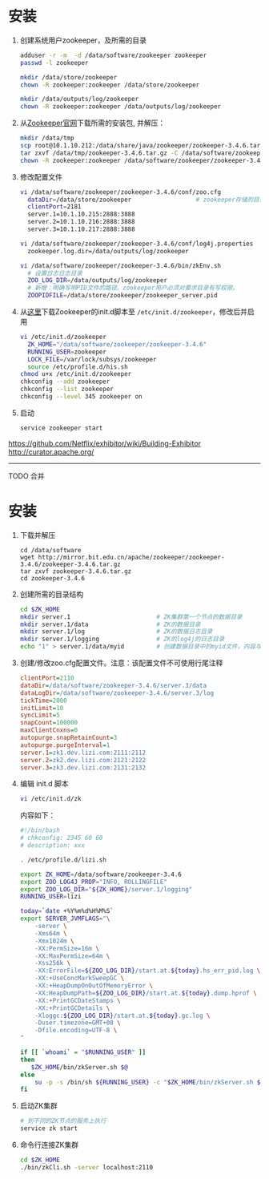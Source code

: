 # 安装

1. 创建系统用户zookeeper，及所需的目录

    ```sh
    adduser -r -m  -d /data/software/zookeeper zookeeper 
    passwd -l zookeeper
    
    mkdir /data/store/zookeeper 
    chown -R zookeeper:zookeeper /data/store/zookeeper 
    
    mkdir /data/outputs/log/zookeeper
    chown -R zookeeper:zookeeper /data/outputs/log/zookeeper 
    ```
1. 从[Zookeeper官网](http://zookeeper.apache.org/)下载所需的安装包, 并解压：

    ```sh
    mkdir /data/tmp
    scp root@10.1.10.212:/data/share/java/zookeeper/zookeeper-3.4.6.tar.gz /data/tmp
    tar zxvf /data/tmp/zookeeper-3.4.6.tar.gz -C /data/software/zookeeper/
    chown -R zookeeper:zookeeper /data/software/zookeeper/zookeeper-3.4.6
    ```
 

1. 修改配置文件

    ```sh
    vi /data/software/zookeeper/zookeeper-3.4.6/conf/zoo.cfg
      dataDir=/data/store/zookeeper                  # zookeeper存储的目录
      clientPort=2181
      server.1=10.1.10.215:2888:3888
      server.2=10.1.10.216:2888:3888
      server.3=10.1.10.217:2888:3888
    
    vi /data/software/zookeeper/zookeeper-3.4.6/conf/log4j.properties
      zookeeper.log.dir=/data/outputs/log/zookeeper
    
    vi /data/software/zookeeper/zookeeper-3.4.6/bin/zkEnv.sh
      # 设置日志日志目录
      ZOO_LOG_DIR=/data/outputs/log/zookeeper
      # 新增：明确写明PID文件的路径。zookeeper用户必须对要求目录有写权限。
      ZOOPIDFILE=/data/store/zookeeper/zookeeper_server.pid    
    ```

1. 从[这里](https://github.com/globocom/zookeeper-centos-6/blob/master/redhat/zookeeper.init)下载Zookeeper的init.d脚本至 `/etc/init.d/zookeeper`，修改后并启用

    ```sh
    vi /etc/init.d/zookeeper
      ZK_HOME="/data/software/zookeeper/zookeeper-3.4.6"
      RUNNING_USER=zookeeper
      LOCK_FILE=/var/lock/subsys/zookeeper
      source /etc/profile.d/his.sh                                        # 根据实际情况修改该行。service命令只会保留LANG和TERM
    chmod u+x /etc/init.d/zookeeper
    chkconfig --add zookeeper
    chkconfig --list zookeeper
    chkconfig --level 345 zookeeper on
    ```
1. 启动

    ```sh
    service zookeeper start
    ```



https://github.com/Netflix/exhibitor/wiki/Building-Exhibitor
http://curator.apache.org/




-----------------------------------------------
TODO 合并


# 安装

1. 下载并解压

    ```
    cd /data/software
    wget http://mirror.bit.edu.cn/apache/zookeeper/zookeeper-3.4.6/zookeeper-3.4.6.tar.gz
    tar zxvf zookeeper-3.4.6.tar.gz
    cd zookeeper-3.4.6
    ```

1. 创建所需的目录结构

    ```sh
    cd $ZK_HOME
    mkdir server.1                        # ZK集群第一个节点的数据目录
    mkdir server.1/data                   # ZK的数据目录
    mkdir server.1/log                    # ZK的数据日志目录
    mkdir server.1/logging                # ZK的log4j的日志目录
    echo "1" > server.1/data/myid         # 创建数据目录中的myid文件，内容与当前节点的编号一致。
    ```

1. 创建/修改zoo.cfg配置文件。注意：该配置文件不可使用行尾注释

    ```cfg
    clientPort=2110
    dataDir=/data/software/zookeeper-3.4.6/server.3/data
    dataLogDir=/data/software/zookeeper-3.4.6/server.3/log
    tickTime=2000
    initLimit=10
    syncLimit=5
    snapCount=100000
    maxClientCnxns=0
    autopurge.snapRetainCount=3
    autopurge.purgeInterval=1
    server.1=zk1.dev.lizi.com:2111:2112
    server.2=zk2.dev.lizi.com:2121:2122
    server.3=zk3.dev.lizi.com:2131:2132
    ```


1. 编辑 init.d 脚本

    ```sh
    vi /etc/init.d/zk
    ```
    内容如下：

    ```sh
    #!/bin/bash
    # chkconfig: 2345 60 60
    # description: xxx

    . /etc/profile.d/lizi.sh

    export ZK_HOME=/data/software/zookeeper-3.4.6
    export ZOO_LOG4J_PROP="INFO, ROLLINGFILE"
    export ZOO_LOG_DIR="${ZK_HOME}/server.1/logging"
    RUNNING_USER=lizi

    today=`date +%Y%m%d%H%M%S`
    export SERVER_JVMFLAGS="\
        -server \
        -Xms64m \
        -Xmx1024m \
        -XX:PermSize=16m \
        -XX:MaxPermSize=64m \
        -Xss256k \
        -XX:ErrorFile=${ZOO_LOG_DIR}/start.at.${today}.hs_err_pid.log \
        -XX:+UseConcMarkSweepGC \
        -XX:+HeapDumpOnOutOfMemoryError \
        -XX:HeapDumpPath=${ZOO_LOG_DIR}/start.at.${today}.dump.hprof \
        -XX:+PrintGCDateStamps \
        -XX:+PrintGCDetails \
        -Xloggc:${ZOO_LOG_DIR}/start.at.${today}.gc.log \
        -Duser.timezone=GMT+08 \
        -Dfile.encoding=UTF-8 \
    "

    if [[ `whoami` = "$RUNNING_USER" ]]
    then
       $ZK_HOME/bin/zkServer.sh $@
    else
        su -p -s /bin/sh ${RUNNING_USER} -c "$ZK_HOME/bin/zkServer.sh $*"
    fi
    ```

1. 启动ZK集群

    ```sh
    # 到不同的ZK节点的服务上执行
    service zk start
    ```

1. 命令行连接ZK集群

    ```sh
    cd $ZK_HOME
    ./bin/zkCli.sh -server localhost:2110
    ```